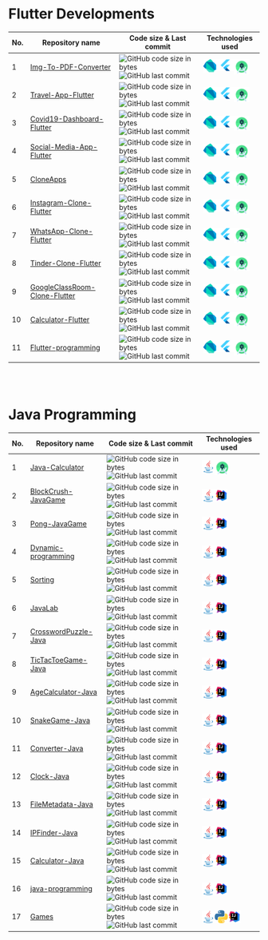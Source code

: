 <!------------------------------------------------------------------------------>
# Flutter Developments
|No.|Repository name|Code size & Last commit |Technologies used|
|---|---|---|---|
|1|[Img-To-PDF-Converter](https://github.com/AbhilashTUofficial/Img-To-PDF-Converter)|![GitHub code size in bytes](https://img.shields.io/github/languages/code-size/AbhilashTUofficial/Img-To-PDF-Converter?label=&style=for-the-badge) ![GitHub last commit](https://img.shields.io/github/last-commit/AbhilashTUofficial/Img-To-PDF-Converter?color=blue&label=&style=for-the-badge)|[<img align="left" alt="Dart" width="26px" src="./tools/dart.png">][flutter][<img align="left" alt="Flutter" width="36px" src="./tools/flutter.png">][flutter][<img align="left" alt="Android studio" width="30px" src="./tools/androidstudio.png">][android]|
|2|[Travel-App-Flutter](https://github.com/AbhilashTUofficial/Travel-App-Flutter)|![GitHub code size in bytes](https://img.shields.io/github/languages/code-size/AbhilashTUofficial/Travel-App-Flutter?label=&style=for-the-badge) ![GitHub last commit](https://img.shields.io/github/last-commit/AbhilashTUofficial/Travel-App-Flutter?color=blue&label=&style=for-the-badge)|[<img align="left" alt="Dart" width="26px" src="./tools/dart.png">][flutter][<img align="left" alt="Flutter" width="36px" src="./tools/flutter.png">][flutter][<img align="left" alt="Android studio" width="30px" src="./tools/androidstudio.png">][android]|
|3|[Covid19-Dashboard-Flutter](https://github.com/AbhilashTUofficial/Covid19-Dashboard-Flutter)|![GitHub code size in bytes](https://img.shields.io/github/languages/code-size/AbhilashTUofficial/Covid19-Dashboard-Flutter?label=&style=for-the-badge) ![GitHub last commit](https://img.shields.io/github/last-commit/AbhilashTUofficial/Covid19-Dashboard-Flutter?color=blue&label=&style=for-the-badge)|[<img align="left" alt="Dart" width="26px" src="./tools/dart.png">][flutter][<img align="left" alt="Flutter" width="36px" src="./tools/flutter.png">][flutter][<img align="left" alt="Android studio" width="30px" src="./tools/androidstudio.png">][android]|
|4|[Social-Media-App-Flutter](https://github.com/AbhilashTUofficial/Social-Media-App-Flutter)|![GitHub code size in bytes](https://img.shields.io/github/languages/code-size/AbhilashTUofficial/Social-Media-App-Flutter?label=&style=for-the-badge) ![GitHub last commit](https://img.shields.io/github/last-commit/AbhilashTUofficial/Social-Media-App-Flutter?color=blue&label=&style=for-the-badge)|[<img align="left" alt="Dart" width="26px" src="./tools/dart.png">][flutter][<img align="left" alt="Flutter" width="36px" src="./tools/flutter.png">][flutter][<img align="left" alt="Android studio" width="30px" src="./tools/androidstudio.png">][android]|
|5|[CloneApps](https://github.com/AbhilashTUofficial/CloneApps)|![GitHub code size in bytes](https://img.shields.io/github/languages/code-size/AbhilashTUofficial/CloneApps?label=&style=for-the-badge) ![GitHub last commit](https://img.shields.io/github/last-commit/AbhilashTUofficial/CloneApps?color=blue&label=&style=for-the-badge)|[<img align="left" alt="Dart" width="26px" src="./tools/dart.png">][flutter][<img align="left" alt="Flutter" width="36px" src="./tools/flutter.png">][flutter][<img align="left" alt="Android studio" width="30px" src="./tools/androidstudio.png">][android]|
|6|[Instagram-Clone-Flutter](https://github.com/AbhilashTUofficial/Instagram-Clone-Flutter)|![GitHub code size in bytes](https://img.shields.io/github/languages/code-size/AbhilashTUofficial/Instagram-Clone-Flutter?label=&style=for-the-badge) ![GitHub last commit](https://img.shields.io/github/last-commit/AbhilashTUofficial/Instagram-Clone-Flutter?color=blue&label=&style=for-the-badge)|[<img align="left" alt="Dart" width="26px" src="./tools/dart.png">][flutter][<img align="left" alt="Flutter" width="36px" src="./tools/flutter.png">][flutter][<img align="left" alt="Android studio" width="30px" src="./tools/androidstudio.png">][android]|
|7|[WhatsApp-Clone-Flutter](https://github.com/AbhilashTUofficial/WhatsApp-Clone-Flutter)|![GitHub code size in bytes](https://img.shields.io/github/languages/code-size/AbhilashTUofficial/WhatsApp-Clone-Flutter?label=&style=for-the-badge) ![GitHub last commit](https://img.shields.io/github/last-commit/AbhilashTUofficial/WhatsApp-Clone-Flutter?color=blue&label=&style=for-the-badge)|[<img align="left" alt="Dart" width="26px" src="./tools/dart.png">][flutter][<img align="left" alt="Flutter" width="36px" src="./tools/flutter.png">][flutter][<img align="left" alt="Android studio" width="30px" src="./tools/androidstudio.png">][android]|
|8|[Tinder-Clone-Flutter](https://github.com/AbhilashTUofficial/Tinder-Clone-Flutter)|![GitHub code size in bytes](https://img.shields.io/github/languages/code-size/AbhilashTUofficial/Tinder-Clone-Flutter?label=&style=for-the-badge) ![GitHub last commit](https://img.shields.io/github/last-commit/AbhilashTUofficial/Tinder-Clone-Flutter?color=blue&label=&style=for-the-badge)|[<img align="left" alt="Dart" width="26px" src="./tools/dart.png">][flutter][<img align="left" alt="Flutter" width="36px" src="./tools/flutter.png">][flutter][<img align="left" alt="Android studio" width="30px" src="./tools/androidstudio.png">][android]|
|9|[GoogleClassRoom-Clone-Flutter](https://github.com/AbhilashTUofficial/GoogleClassRoom-Clone-Flutter)|![GitHub code size in bytes](https://img.shields.io/github/languages/code-size/AbhilashTUofficial/GoogleClassRoom-Clone-Flutter?label=&style=for-the-badge) ![GitHub last commit](https://img.shields.io/github/last-commit/AbhilashTUofficial/GoogleClassRoom-Clone-Flutter?color=blue&label=&style=for-the-badge)|[<img align="left" alt="Dart" width="26px" src="./tools/dart.png">][flutter][<img align="left" alt="Flutter" width="36px" src="./tools/flutter.png">][flutter][<img align="left" alt="Android studio" width="30px" src="./tools/androidstudio.png">][android]|
|10|[Calculator-Flutter](https://github.com/AbhilashTUofficial/Calculator-Flutter)|![GitHub code size in bytes](https://img.shields.io/github/languages/code-size/AbhilashTUofficial/Calculator-Flutter?label=&style=for-the-badge) ![GitHub last commit](https://img.shields.io/github/last-commit/AbhilashTUofficial/Calculator-Flutter?color=blue&label=&style=for-the-badge)|[<img align="left" alt="Dart" width="26px" src="./tools/dart.png">][flutter][<img align="left" alt="Flutter" width="36px" src="./tools/flutter.png">][flutter][<img align="left" alt="Android studio" width="30px" src="./tools/androidstudio.png">][android]|
|11|[Flutter-programming](https://github.com/AbhilashTUofficial/Flutter-programming)|![GitHub code size in bytes](https://img.shields.io/github/languages/code-size/AbhilashTUofficial/Flutter-programming?label=&style=for-the-badge) ![GitHub last commit](https://img.shields.io/github/last-commit/AbhilashTUofficial/Flutter-programming?color=blue&label=&style=for-the-badge)|[<img align="left" alt="Dart" width="26px" src="./tools/dart.png">][flutter][<img align="left" alt="Flutter" width="36px" src="./tools/flutter.png">][flutter][<img align="left" alt="Android studio" width="30px" src="./tools/androidstudio.png">][android]|
<br/>
<!------------------------------------------------------------------------------>
<!------------------------------------------------------------------------------>
<!------------------------------------------------------------------------------>
<!------------------------------------------------------------------------------>
<br/>

# Java Programming
|No.|Repository name|Code size & Last commit |Technologies used|
|---|---|---|---|
|1|[Java-Calculator](https://github.com/AbhilashTUofficial/Java-Calculator)|![GitHub code size in bytes](https://img.shields.io/github/languages/code-size/AbhilashTUofficial/Java-Calculator?label=&style=for-the-badge) ![GitHub last commit](https://img.shields.io/github/last-commit/AbhilashTUofficial/Java-Calculator?color=blue&label=&style=for-the-badge)|[<img align="left" alt="Java" width="26px" src="./tools/java.png">][java][<img align="left" alt="Android studio" width="30px" src="./tools/androidstudio.png">][android]|
|2|[BlockCrush-JavaGame](https://github.com/AbhilashTUofficial/BlockCrush-JavaGame)|![GitHub code size in bytes](https://img.shields.io/github/languages/code-size/AbhilashTUofficial/BlockCrush-JavaGame?label=&style=for-the-badge) ![GitHub last commit](https://img.shields.io/github/last-commit/AbhilashTUofficial/BlockCrush-JavaGame?color=blue&label=&style=for-the-badge)|[<img align="left" alt="Java" width="26px" src="./tools/java.png">][java][<img align="left" alt="Intellij" width="26px" src="./tools/intellij.png">][java]|
|3|[Pong-JavaGame](https://github.com/AbhilashTUofficial/Pong-JavaGame)|![GitHub code size in bytes](https://img.shields.io/github/languages/code-size/AbhilashTUofficial/Pong-JavaGame?label=&style=for-the-badge) ![GitHub last commit](https://img.shields.io/github/last-commit/AbhilashTUofficial/Pong-JavaGame?color=blue&label=&style=for-the-badge)|[<img align="left" alt="Java" width="26px" src="./tools/java.png">][java][<img align="left" alt="Intellij" width="26px" src="./tools/intellij.png">][java]|
|4|[Dynamic-programming](https://github.com/AbhilashTUofficial/Dynamic-programming)|![GitHub code size in bytes](https://img.shields.io/github/languages/code-size/AbhilashTUofficial/Dynamic-programming?label=&style=for-the-badge) ![GitHub last commit](https://img.shields.io/github/last-commit/AbhilashTUofficial/Dynamic-programming?color=blue&label=&style=for-the-badge)|[<img align="left" alt="Java" width="26px" src="./tools/java.png">][java][<img align="left" alt="Intellij" width="26px" src="./tools/intellij.png">][java]|
|5|[Sorting](https://github.com/AbhilashTUofficial/Sorting)|![GitHub code size in bytes](https://img.shields.io/github/languages/code-size/AbhilashTUofficial/Sorting?label=&style=for-the-badge) ![GitHub last commit](https://img.shields.io/github/last-commit/AbhilashTUofficial/Sorting?color=blue&label=&style=for-the-badge)|[<img align="left" alt="Java" width="26px" src="./tools/java.png">][java][<img align="left" alt="Intellij" width="26px" src="./tools/intellij.png">][java]|
|6|[JavaLab](https://github.com/AbhilashTUofficial/JavaLab)|![GitHub code size in bytes](https://img.shields.io/github/languages/code-size/AbhilashTUofficial/JavaLab?label=&style=for-the-badge) ![GitHub last commit](https://img.shields.io/github/last-commit/AbhilashTUofficial/JavaLab?color=blue&label=&style=for-the-badge)|[<img align="left" alt="Java" width="26px" src="./tools/java.png">][java][<img align="left" alt="Intellij" width="26px" src="./tools/intellij.png">][java]|
|7|[CrosswordPuzzle-Java](https://github.com/AbhilashTUofficial/CrosswordPuzzle-Java)|![GitHub code size in bytes](https://img.shields.io/github/languages/code-size/AbhilashTUofficial/CrosswordPuzzle-Java?label=&style=for-the-badge) ![GitHub last commit](https://img.shields.io/github/last-commit/AbhilashTUofficial/CrosswordPuzzle-Java?color=blue&label=&style=for-the-badge)|[<img align="left" alt="Java" width="26px" src="./tools/java.png">][java][<img align="left" alt="Intellij" width="26px" src="./tools/intellij.png">][java]|
|8|[TicTacToeGame-Java](https://github.com/AbhilashTUofficial/TicTacToeGame-Java)|![GitHub code size in bytes](https://img.shields.io/github/languages/code-size/AbhilashTUofficial/TicTacToeGame-Java?label=&style=for-the-badge) ![GitHub last commit](https://img.shields.io/github/last-commit/AbhilashTUofficial/TicTacToeGame-Java?color=blue&label=&style=for-the-badge)|[<img align="left" alt="Java" width="26px" src="./tools/java.png">][java][<img align="left" alt="Intellij" width="26px" src="./tools/intellij.png">][java]|
|9|[AgeCalculator-Java](https://github.com/AbhilashTUofficial/AgeCalculator-Java)|![GitHub code size in bytes](https://img.shields.io/github/languages/code-size/AbhilashTUofficial/AgeCalculator-Java?label=&style=for-the-badge) ![GitHub last commit](https://img.shields.io/github/last-commit/AbhilashTUofficial/AgeCalculator-Java?color=blue&label=&style=for-the-badge)|[<img align="left" alt="Java" width="26px" src="./tools/java.png">][java][<img align="left" alt="Intellij" width="26px" src="./tools/intellij.png">][java]|
|10|[SnakeGame-Java](https://github.com/AbhilashTUofficial/SnakeGame-Java)|![GitHub code size in bytes](https://img.shields.io/github/languages/code-size/AbhilashTUofficial/SnakeGame-Java?label=&style=for-the-badge) ![GitHub last commit](https://img.shields.io/github/last-commit/AbhilashTUofficial/SnakeGame-Java?color=blue&label=&style=for-the-badge)|[<img align="left" alt="Java" width="26px" src="./tools/java.png">][java][<img align="left" alt="Intellij" width="26px" src="./tools/intellij.png">][java]|
|11|[Converter-Java](https://github.com/AbhilashTUofficial/Converter-Java)|![GitHub code size in bytes](https://img.shields.io/github/languages/code-size/AbhilashTUofficial/Converter-Java?label=&style=for-the-badge) ![GitHub last commit](https://img.shields.io/github/last-commit/AbhilashTUofficial/Converter-Java?color=blue&label=&style=for-the-badge)|[<img align="left" alt="Java" width="26px" src="./tools/java.png">][java][<img align="left" alt="Intellij" width="26px" src="./tools/intellij.png">][java]|
|12|[Clock-Java](https://github.com/AbhilashTUofficial/Clock-Java)|![GitHub code size in bytes](https://img.shields.io/github/languages/code-size/AbhilashTUofficial/Clock-Java?label=&style=for-the-badge) ![GitHub last commit](https://img.shields.io/github/last-commit/AbhilashTUofficial/Clock-Java?color=blue&label=&style=for-the-badge)|[<img align="left" alt="Java" width="26px" src="./tools/java.png">][java][<img align="left" alt="Intellij" width="26px" src="./tools/intellij.png">][java]|
|13|[FileMetadata-Java](https://github.com/AbhilashTUofficial/FileMetadata-Java)|![GitHub code size in bytes](https://img.shields.io/github/languages/code-size/AbhilashTUofficial/FileMetadata-Java?label=&style=for-the-badge) ![GitHub last commit](https://img.shields.io/github/last-commit/AbhilashTUofficial/FileMetadata-Java?color=blue&label=&style=for-the-badge)|[<img align="left" alt="Java" width="26px" src="./tools/java.png">][java][<img align="left" alt="Intellij" width="26px" src="./tools/intellij.png">][java]|
|14|[IPFinder-Java](https://github.com/AbhilashTUofficial/IPFinder-Java)|![GitHub code size in bytes](https://img.shields.io/github/languages/code-size/AbhilashTUofficial/IPFinder-Java?label=&style=for-the-badge) ![GitHub last commit](https://img.shields.io/github/last-commit/AbhilashTUofficial/IPFinder-Java?color=blue&label=&style=for-the-badge)|[<img align="left" alt="Java" width="26px" src="./tools/java.png">][java][<img align="left" alt="Intellij" width="26px" src="./tools/intellij.png">][java]|
|15|[Calculator-Java](https://github.com/AbhilashTUofficial/Calculator-Java)|![GitHub code size in bytes](https://img.shields.io/github/languages/code-size/AbhilashTUofficial/Calculator-Java?label=&style=for-the-badge) ![GitHub last commit](https://img.shields.io/github/last-commit/AbhilashTUofficial/Calculator-Java?color=blue&label=&style=for-the-badge)|[<img align="left" alt="Java" width="26px" src="./tools/java.png">][java][<img align="left" alt="Intellij" width="26px" src="./tools/intellij.png">][java]|
|16|[java-programming](https://github.com/AbhilashTUofficial/java-programming)|![GitHub code size in bytes](https://img.shields.io/github/languages/code-size/AbhilashTUofficial/java-programming?label=&style=for-the-badge) ![GitHub last commit](https://img.shields.io/github/last-commit/AbhilashTUofficial/java-programming?color=blue&label=&style=for-the-badge)|[<img align="left" alt="Java" width="26px" src="./tools/java.png">][java][<img align="left" alt="Intellij" width="26px" src="./tools/intellij.png">][java]|
|17|[Games](https://github.com/AbhilashTUofficial/Games)|![GitHub code size in bytes](https://img.shields.io/github/languages/code-size/AbhilashTUofficial/Games?label=&style=for-the-badge) ![GitHub last commit](https://img.shields.io/github/last-commit/AbhilashTUofficial/Games?color=blue&label=&style=for-the-badge)|[<img align="left" alt="Java" width="26px" src="./tools/java.png">][java][<img align="left" alt="Python" width="26px" src="./tools/python.png">][python][<img align="left" alt="Intellij" width="26px" src="./tools/intellij.png">][java]|
<br/>
<!------------------------------------------------------------------------------>
<!------------------------------------------------------------------------------>
<!------------------------------------------------------------------------------>
<!------------------------------------------------------------------------------>
<br/>

[flutter]: https://github.com/AbhilashTUofficial/Flutter-programming
[android]: https://github.com/AbhilashTUofficial/Img-To-PDF-Converter
[java]: https://github.com/AbhilashTUofficial/java-programming
[python]: https://github.com/AbhilashTUofficial/Python-programming
